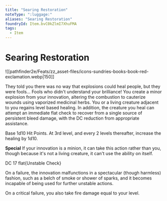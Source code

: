```yaml
---
title: "Searing Restoration"
noteType: ":luggage:"
aliases: "Searing Restoration"
foundryId: Item.bvC0kZlmI7XhuFMA
tags:
  - Item
---
```


# Searing Restoration
![[pathfinder2e/Feats/zz_asset-files/icons-sundries-books-book-red-exclamation.webp|150]]

They told you there was no way that explosions could heal people, but they were fools… Fools who didn't understand your brilliance! You create a minor explosion from your innovation, altering the combustion to cauterize wounds using vaporized medicinal herbs. You or a living creature adjacent to you regains level based healing. In addition, the creature you heal can attempt an immediate flat check to recover from a single source of persistent bleed damage, with the DC reduction from appropriate assistance.

Base 1d10 Hit Points. At 3rd level, and every 2 levels thereafter, increase the healing by 1d10.

**Special** If your innovation is a minion, it can take this action rather than you, though because it's not a living creature, it can't use the ability on itself.

DC 17 flat{Unstable Check}

On a failure, the innovation malfunctions in a spectacular (though harmless) fashion, such as a belch of smoke or shower of sparks, and it becomes incapable of being used for further unstable actions.

On a critical failure, you also take fire damage equal to your level.
